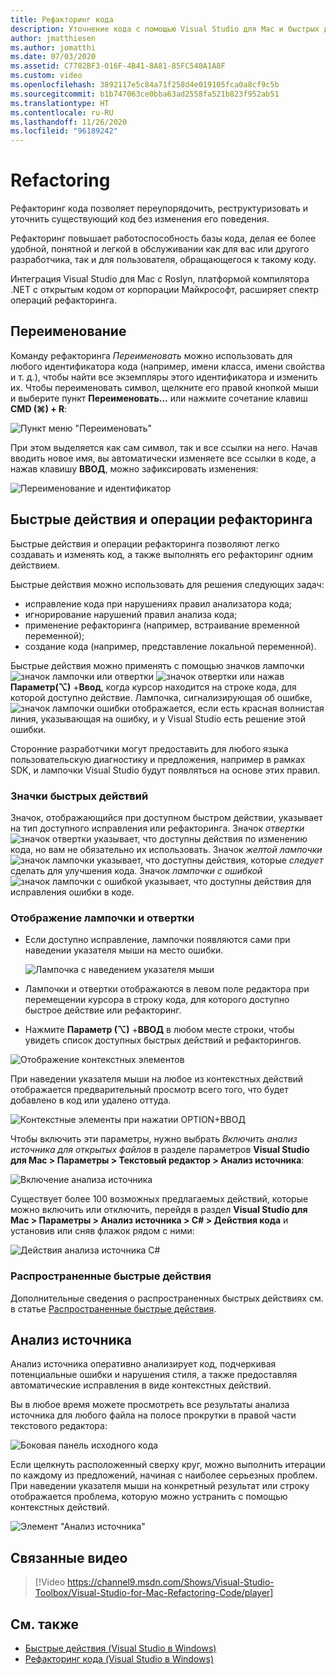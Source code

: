 ```yaml
---
title: Рефакторинг кода
description: Уточнение кода с помощью Visual Studio для Mac и быстрых действий.
author: jmatthiesen
ms.author: jomatthi
ms.date: 07/03/2020
ms.assetid: C7782BF3-016F-4B41-8A81-85FC540A1A8F
ms.custom: video
ms.openlocfilehash: 3892117e5c84a71f258d4e019105fca0a8cf9c5b
ms.sourcegitcommit: b1b747063ce0bba63ad2558fa521b823f952ab51
ms.translationtype: HT
ms.contentlocale: ru-RU
ms.lasthandoff: 11/26/2020
ms.locfileid: "96189242"
---
```

# <a name="refactoring"></a>Refactoring

Рефакторинг кода позволяет переупорядочить, реструктуризовать и уточнить существующий код без изменения его поведения.

Рефакторинг повышает работоспособность базы кода, делая ее более удобной, понятной и легкой в обслуживании как для вас или другого разработчика, так и для пользователя, обращающегося к такому коду.

Интеграция Visual Studio для Mac с Roslyn, платформой компилятора .NET с открытым кодом от корпорации Майкрософт, расширяет спектр операций рефакторинга.

## <a name="renaming"></a>Переименование

Команду рефакторинга *Переименовать* можно использовать для любого идентификатора кода (например, имени класса, имени свойства и т. д.), чтобы найти все экземпляры этого идентификатора и изменить их. Чтобы переименовать символ, щелкните его правой кнопкой мыши и выберите пункт **Переименовать...** или нажмите сочетание клавиш **CMD (⌘) + R**:

![Пункт меню "Переименовать"](media/refactoring-renaming1.png)

При этом выделяется как сам символ, так и все ссылки на него. Начав вводить новое имя, вы автоматически изменяете все ссылки в коде, а нажав клавишу **ВВОД**, можно зафиксировать изменения:

![Переименование и идентификатор](media/refactoring-renaming2.png)

## <a name="quick-actions-and-refactorings"></a>Быстрые действия и операции рефакторинга

Быстрые действия и операции рефакторинга позволяют легко создавать и изменять код, а также выполнять его рефакторинг одним действием.

Быстрые действия можно использовать для решения следующих задач:

* исправление кода при нарушениях правил анализатора кода;
* игнорирование нарушений правил анализа кода;
* применение рефакторинга (например, встраивание временной переменной);
* создание кода (например, представление локальной переменной).

Быстрые действия можно применять с помощью значков лампочки ![значок лампочки](media/quick-actions-light-bulb-icon.png) или отвертки ![значок отвертки](media/quick-actions-screwdriver-icon.png) или нажав **Параметр(⌥)** +**Ввод**, когда курсор находится на строке кода, для которой доступно действие. Лампочка, сигнализирующая об ошибке, ![значок лампочки ошибки](media/quick-actions-error-light-bulb-icon.png) отображается, если есть красная волнистая линия, указывающая на ошибку, и у Visual Studio есть решение этой ошибки.

Сторонние разработчики могут предоставить для любого языка пользовательскую диагностику и предложения, например в рамках SDK, и лампочки Visual Studio будут появляться на основе этих правил.

### <a name="quick-action-icons"></a>Значки быстрых действий
Значок, отображающийся при доступном быстром действии, указывает на тип доступного исправления или рефакторинга. Значок *отвертки* ![значок отвертки](media/quick-actions-screwdriver-icon.png) указывает, что доступны действия по изменению кода, но вам не обязательно их использовать. Значок *желтой лампочки* ![значок лампочки](media/quick-actions-light-bulb-icon.png) указывает, что доступны действия, которые *следует* сделать для улучшения кода. Значок *лампочки с ошибкой* ![значок лампочки с ошибкой](media/quick-actions-error-light-bulb-icon.png) указывает, что доступны действия для исправления ошибки в коде.

### <a name="to-see-a-light-bulb-or-screwdriver"></a>Отображение лампочки и отвертки

- Если доступно исправление, лампочки появляются сами при наведении указателя мыши на место ошибки.

   ![Лампочка с наведением указателя мыши](media/refactoring-lightbulb-hover.png)

- Лампочки и отвертки отображаются в левом поле редактора при перемещении курсора в строку кода, для которого доступно быстрое действие или рефакторинг.

- Нажмите **Параметр (⌥)** +**ВВОД** в любом месте строки, чтобы увидеть список доступных быстрых действий и рефакторингов.

![Отображение контекстных элементов](media/refactoring-context-action.png)

При наведении указателя мыши на любое из контекстных действий отображается предварительный просмотр всего того, что будет добавлено в код или удалено оттуда.

![Контекстные элементы при нажатии OPTION+ВВОД](media/refactoring-image2a.png)

Чтобы включить эти параметры, нужно выбрать *Включить анализ источника для открытых файлов* в разделе параметров **Visual Studio для Mac > Параметры > Текстовый редактор > Анализ источника**:

![Включение анализа источника](media/refactoring-options.png)

Существует более 100 возможных предлагаемых действий, которые можно включить или отключить, перейдя в раздел **Visual Studio для Mac > Параметры > Анализ источника > C# > Действия кода** и установив или сняв флажок рядом с ними:

![Действия анализа источника C#](media/refactoring-image3a.png)

### <a name="common-quick-actions"></a>Распространенные быстрые действия

Дополнительные сведения о распространенных быстрых действиях см. в статье [Распространенные быстрые действия](/visualstudio/ide/common-quick-actions).

## <a name="source-analysis"></a>Анализ источника

Анализ источника оперативно анализирует код, подчеркивая потенциальные ошибки и нарушения стиля, а также предоставляя автоматические исправления в виде контекстных действий.

Вы в любое время можете просмотреть все результаты анализа источника для любого файла на полосе прокрутки в правой части текстового редактора:

![Боковая панель исходного кода](media/refactoring-image4a.png)

Если щелкнуть расположенный сверху круг, можно выполнить итерации по каждому из предложений, начиная с наиболее серьезных проблем. При наведении указателя мыши на конкретный результат или строку отображается проблема, которую можно устранить с помощью контекстных действий.

![Элемент "Анализ источника"](media/refactoring-image5.png)

## <a name="related-video"></a>Связанные видео

> [!Video https://channel9.msdn.com/Shows/Visual-Studio-Toolbox/Visual-Studio-for-Mac-Refactoring-Code/player]

## <a name="see-also"></a>См. также

- [Быстрые действия (Visual Studio в Windows)](/visualstudio/ide/quick-actions)
- [Рефакторинг кода (Visual Studio в Windows)](/visualstudio/ide/refactoring-in-visual-studio)
